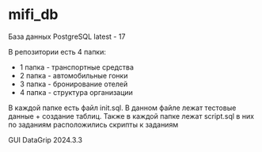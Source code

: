 # mifi_db
База данных PostgreSQL latest - 17

В репозитории есть 4 папки:
- 1 папка - транспортные средства
- 2 папка - автомобильные гонки
- 3 папка - бронирование отелей
- 4 папка - структура организации

В каждой папке есть файл init.sql. В данном файле лежат тестовые данные + создание таблиц. 
Также в каждой папке лежат script.sql в них по заданиям расположились скрипты к заданиям

GUI DataGrip 2024.3.3 